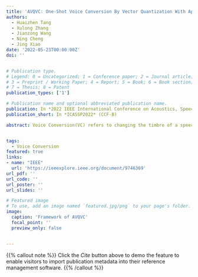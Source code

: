 ```yaml
---
title: 'AVQVC: One-Shot Voice Conversion By Vector Quantization With Applying Contrastive Learning'
authors:
  - Huaizhen Tang
  - Xulong Zhang
  - Jianzong Wang
  - Ning Cheng
  - Jing Xiao
date: '2022-05-23T00:00:00Z'
doi: ''


# Publication type.
# Legend: 0 = Uncategorized; 1 = Conference paper; 2 = Journal article;
# 3 = Preprint / Working Paper; 4 = Report; 5 = Book; 6 = Book section;
# 7 = Thesis; 8 = Patent
publication_types: ['1']

# Publication name and optional abbreviated publication name.
publication: In *2022 IEEE International Conference on Acoustics, Speech and Signal Processing*
publication_short: In *ICASSP2022* (CCF-B)

abstract: Voice Conversion(VC) refers to changing the timbre of a speech while retaining the discourse content. Recently, many works have focused on disentangle-based learning techniques to separate the timbre and the linguistic content information from a speech signal. Once successful, voice conversion will be feasible and straightforward. This paper proposed a novel one-shot voice conversion framework based on vector quantization voice conversion (VQVC) and AutoVC, called AVQVC. A new training method is applied to VQVC to separate content and timbre information from speech more effectively. The result shows that this approach has better performance than VQVC in separating content and timbre to improve the sound quality of generated speech.


tags:
  - Voice Conversion
featured: true
links:
- name: "IEEE"
  url: 'https://ieeexplore.ieee.org/document/9746369'
url_pdf: ''
url_code: ''
url_poster: ''
url_slides: ''

# Featured image
# To use, add an image named `featured.jpg/png` to your page's folder.
image:
  caption: 'Framework of AVQVC'
  focal_point: ''
  preview_only: false


---
```


{{% callout note %}}
Click the _Cite_ button above to demo the feature to enable visitors to import publication metadata into their reference management software.
{{% /callout %}}

